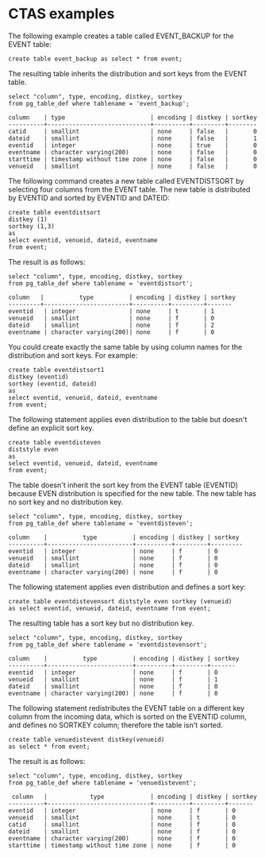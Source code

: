 # CTAS examples<a name="r_CTAS_examples"></a>

The following example creates a table called EVENT\_BACKUP for the EVENT table:

```
create table event_backup as select * from event;
```

The resulting table inherits the distribution and sort keys from the EVENT table\. 

```
select "column", type, encoding, distkey, sortkey
from pg_table_def where tablename = 'event_backup';

column    | type                        | encoding | distkey | sortkey
----------+-----------------------------+----------+---------+--------
catid     | smallint                    | none     | false   |       0
dateid    | smallint                    | none     | false   |       1
eventid   | integer                     | none     | true    |       0
eventname | character varying(200)      | none     | false   |       0
starttime | timestamp without time zone | none     | false   |       0
venueid   | smallint                    | none     | false   |       0
```

The following command creates a new table called EVENTDISTSORT by selecting four columns from the EVENT table\. The new table is distributed by EVENTID and sorted by EVENTID and DATEID: 

```
create table eventdistsort
distkey (1)
sortkey (1,3)
as
select eventid, venueid, dateid, eventname
from event;
```

The result is as follows:

```
select "column", type, encoding, distkey, sortkey
from pg_table_def where tablename = 'eventdistsort';

column   |          type          | encoding | distkey | sortkey 
---------+------------------------+----------+---------+-------
eventid   | integer               | none     | t       | 1      
venueid   | smallint              | none     | f       | 0      
dateid    | smallint              | none     | f       | 2      
eventname | character varying(200)| none     | f       | 0
```

You could create exactly the same table by using column names for the distribution and sort keys\. For example:

```
create table eventdistsort1
distkey (eventid)
sortkey (eventid, dateid)
as
select eventid, venueid, dateid, eventname
from event;
```

The following statement applies even distribution to the table but doesn't define an explicit sort key\. 

```
create table eventdisteven
diststyle even
as
select eventid, venueid, dateid, eventname
from event;
```

The table doesn't inherit the sort key from the EVENT table \(EVENTID\) because EVEN distribution is specified for the new table\. The new table has no sort key and no distribution key\. 

```
select "column", type, encoding, distkey, sortkey
from pg_table_def where tablename = 'eventdisteven';

column    |          type          | encoding | distkey | sortkey 
----------+------------------------+----------+---------+---------
eventid   | integer                | none     | f       | 0       
venueid   | smallint               | none     | f       | 0       
dateid    | smallint               | none     | f       | 0       
eventname | character varying(200) | none     | f       | 0
```

The following statement applies even distribution and defines a sort key: 

```
create table eventdistevensort diststyle even sortkey (venueid)
as select eventid, venueid, dateid, eventname from event;
```

 The resulting table has a sort key but no distribution key\. 

```
select "column", type, encoding, distkey, sortkey
from pg_table_def where tablename = 'eventdistevensort';

column    |          type          | encoding | distkey | sortkey 
----------+------------------------+----------+---------+-------
eventid   | integer                | none     | f       | 0      
venueid   | smallint               | none     | f       | 1      
dateid    | smallint               | none     | f       | 0      
eventname | character varying(200) | none     | f       | 0
```

The following statement redistributes the EVENT table on a different key column from the incoming data, which is sorted on the EVENTID column, and defines no SORTKEY column; therefore the table isn't sorted\. 

```
create table venuedistevent distkey(venueid)
as select * from event;
```

The result is as follows: 

```
select "column", type, encoding, distkey, sortkey
from pg_table_def where tablename = 'venuedistevent';

 column   |            type             | encoding | distkey | sortkey 
----------+-----------------------------+----------+---------+-------
eventid   | integer                     | none     | f       | 0      
venueid   | smallint                    | none     | t       | 0      
catid     | smallint                    | none     | f       | 0      
dateid    | smallint                    | none     | f       | 0      
eventname | character varying(200)      | none     | f       | 0      
starttime | timestamp without time zone | none     | f       | 0
```